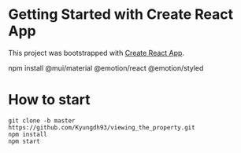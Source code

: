 # Getting Started with Create React App

This project was bootstrapped with [Create React App](https://github.com/facebook/create-react-app).

npm install @mui/material @emotion/react @emotion/styled

# How to start
```
git clone -b master https://github.com/Kyungdh93/viewing_the_property.git
npm install
npm start
```